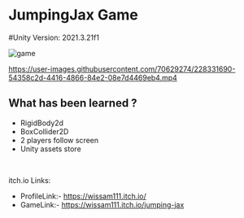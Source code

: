 # JumpingJax Game


#Unity Version: 2021.3.21f1


![game](https://user-images.githubusercontent.com/70629274/228323311-4bf8d0d9-2b48-4890-b9ff-f8404f5ad068.PNG)



https://user-images.githubusercontent.com/70629274/228331690-54358c2d-4416-4866-84e2-08e7d4469eb4.mp4





## What has been learned ?

  - RigidBody2d
  - BoxCollider2D
  - 2 players follow screen
  - Unity assets store 

</br>


itch.io Links:
   - ProfileLink:- https://wissam111.itch.io/
   - GameLink:- https://wissam111.itch.io/jumping-jax



</br>


